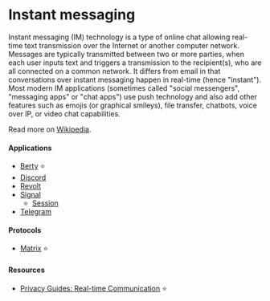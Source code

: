 # Instant messaging

Instant messaging (IM) technology is a type of online chat allowing real-time text transmission over the Internet or another computer network. Messages are typically transmitted between two or more parties, when each user inputs text and triggers a transmission to the recipient(s), who are all connected on a common network. It differs from email in that conversations over instant messaging happen in real-time (hence "instant"). Most modern IM applications (sometimes called "social messengers", "messaging apps" or "chat apps") use push technology and also add other features such as emojis (or graphical smileys), file transfer, chatbots, voice over IP, or video chat capabilities.

Read more on [Wikipedia](https://en.wikipedia.org/wiki/Instant_messaging).

#### Applications
- [Berty](https://berty.tech) ⭐
- [Discord](https://en.wikipedia.org/wiki/Discord)
- [Revolt](https://revolt.chat)
- [Signal](https://en.wikipedia.org/wiki/Signal_(software))
    - [Session](https://getsession.org)
- [Telegram](https://en.wikipedia.org/wiki/Telegram_(software))

#### Protocols
- [Matrix](https://en.wikipedia.org/wiki/Matrix_(protocol)) ⭐

#### Resources
- [Privacy Guides: Real-time Communication](https://www.privacyguides.org/real-time-communication) ⭐
